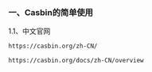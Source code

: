 ### 一、Casbin的简单使用

1.1、中文官网

```sh
https://casbin.org/zh-CN/

https://casbin.org/docs/zh-CN/overview
```

